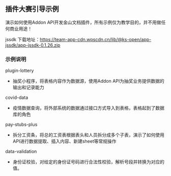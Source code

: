 ## 插件大赛引导示例
演示如何使用Addon API开发金山文档插件，所有示例仅为教学目的，并不用做任何商业用途！

jssdk 下载地址：https://team-app-cdn.wpscdn.cn/lib/@ks-open/app-jssdk/app-jssdk-0.1.26.zip

### 示例说明
plugin-lottery
  - 抽奖小程序，将表格内容作为数据源，使用Addon API为抽奖业务提供数据的输出和记录能力
  
covid-data
  - 疫情数据查询，将外部系统的数据通过接口方式导入到表格，表格起到了数据库的角色
  
pay-stubs-plus
  - 拆分工资条，将总的工资表根据表头和人员拆分成多个子表，演示了如何使用API进行数据提取、插入内容、新建sheet等常规操作
  
data-validation
  - 身份证校验，对给定的身份证号码进行合法性校验，解析号段并转换为对应的值。
 
